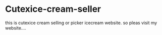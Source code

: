 # Cutexice-cream-seller
this is cutexice cream selling or picker icecream  website. so pleas visit my website....

